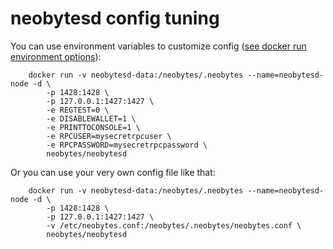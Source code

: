neobytesd config tuning
======================

You can use environment variables to customize config ([see docker run environment options](https://docs.docker.com/engine/reference/run/#/env-environment-variables)):

        docker run -v neobytesd-data:/neobytes/.neobytes --name=neobytesd-node -d \
            -p 1428:1428 \
            -p 127.0.0.1:1427:1427 \
            -e REGTEST=0 \
            -e DISABLEWALLET=1 \
            -e PRINTTOCONSOLE=1 \
            -e RPCUSER=mysecretrpcuser \
            -e RPCPASSWORD=mysecretrpcpassword \
            neobytes/neobytesd

Or you can use your very own config file like that:

        docker run -v neobytesd-data:/neobytes/.neobytes --name=neobytesd-node -d \
            -p 1428:1428 \
            -p 127.0.0.1:1427:1427 \
            -v /etc/neobytes.conf:/neobytes/.neobytes/neobytes.conf \
            neobytes/neobytesd
            
